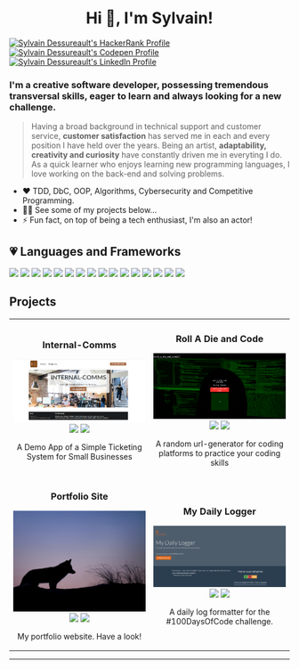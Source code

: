 <h1 align="center">Hi 👋, I'm Sylvain!</h1>

<!-- Social -->
<!-- Icons by [Simple Icons](https://simpleicons.org/) -->

<!-- HackerRank -->
<a href="https://www.hackerrank.com/syldess">
  <img src="https://cdn.jsdelivr.net/npm/simple-icons@v5/icons/hackerrank.svg" alt="Sylvain Dessureault's HackerRank Profile" height="40" width="40">
</a>
<!-- Codepen -->
<a href="https://codepen.io/sylvaindessureault">
  <img src="https://cdn.jsdelivr.net/npm/simple-icons@v5/icons/codepen.svg" alt="Sylvain Dessureault's Codepen Profile" height="40" width="40">
</a>
<!-- LinkedIn -->
<a href="https://www.linkedin.com/in/sylvaindess/">
  <img src="https://cdn.jsdelivr.net/npm/simple-icons@v5/icons/linkedin.svg" alt="Sylvain Dessureault's LinkedIn Profile" height="40" width="40">
</a>

<h3 align="left">I'm a creative software developer, possessing tremendous transversal skills, eager to learn and always looking for a new challenge.</h3>

> Having a broad background in technical support and customer service, **customer satisfaction** has served me in each and every position I have held over the years. Being an artist, **adaptability, creativity and curiosity** have constantly driven me in everyting I do. As a quick learner who enjoys learning new programming languages, I love working on the back-end and solving problems.

- :heart: TDD, DbC, OOP, Algorithms, Cybersecurity and Competitive Programming.
- 👨‍💻 See some of my projects below...
- ⚡ Fun fact, on top of being a tech enthusiast, I'm also an actor!

## :heartpulse: Languages and Frameworks

![](https://img.shields.io/badge/C++-00599C?style=flat-square&logo=C%2B%2B&logoColor=white)
![](https://img.shields.io/badge/java-007396?style=flat-square&logo=java&logoColor=white)
![](https://img.shields.io/badge/RubyOnRails-CC0000?style=flat-square&logo=RubyOnRails&logoColor=white)
![](https://img.shields.io/badge/JavaScript-F7DF1E?style=flat-square&logo=javascript&logoColor=black)
![](https://shields.io/badge/TypeScript-3178C6?logo=TypeScript&logoColor=FFF&style=flat-square)
![](https://img.shields.io/badge/React-61DAFB?style=flat-square&logo=React&logoColor=black)
![](https://img.shields.io/badge/angular.js-DD0031?style=flat-square&logo=angularjs&logoColor=white)
![](https://img.shields.io/badge/MongoDB-47A248?style=flat-square&logo=MongoDB&logoColor=white)
![](https://img.shields.io/badge/GraphQL-E10098?style=flat-square&logo=GraphQL&logoColor=white)
![](https://img.shields.io/badge/Python-3776AB?style=flat-square&logo=Python&logoColor=white)
![](https://img.shields.io/badge/Ruby-CC0000?style=flat-square&logo=Ruby&logoColor=white)
![](https://img.shields.io/badge/php-blue?logo=php)
![](https://img.shields.io/badge/WordPress-1572B6?style=flat-square&logo=wordpress&logoColor=white)
![](https://img.shields.io/badge/HTML5-E34F26?style=flat-square&logo=html5&logoColor=white)
![](https://img.shields.io/badge/CSS3-1572B6?style=flat-square&logo=css3&logoColor=white)
![](https://img.shields.io/badge/OCaml-white?style=flat-square&logo=ocaml&logoColor=orange)

<h2>Projects</h2>
<div align="center">
  <table>
    <tr>
      <td width="50%">
        <h3 align="center">Internal-Comms</h3>
        <p align="center">
          <a href="https://internalcomms.netlify.app/" target="_blank" ref="noreferrer"> <img src="https://github.com/syldess/syldess.github.io/blob/main/img/projects/internal-comms.PNG?raw=true" alt="Internal Comms Demo"/> </a>
          <a href="https://github.com/syldess/internal-comms-demo" target="_blank" ref="noreferrer"><img src="https://img.shields.io/badge/Code-lightblue?style=for-the-badge&logo=github"></a>
          <a href="https://internalcomms.netlify.app/" target="_blank" ref="noreferrer"><img src="https://img.shields.io/badge/Live-blue?style=for-the-badge"></a>
          <p align="center">A Demo App of a Simple Ticketing System for Small Businesses</p>
        </p>
      </td>
      <td width="50%">
        <h3 align="center">Roll A Die and Code</h3>
          <p align="center">
            <a href="https://rolladieandcode.netlify.app/" target="_blank" ref="noreferrer"> <img src="https://github.com/syldess/syldess.github.io/blob/main/img/projects/roll-a-die-and-code.PNG?raw=true" alt="project example"/> </a>
            <a href="https://github.com/syldess/roll-a-die-and-code" target="_blank" ref="noreferrer"><img src="https://img.shields.io/badge/Code-lightblue?style=for-the-badge&logo=github"></a>
            <a href="https://rolladieandcode.netlify.app/" target="_blank" ref="noreferrer"><img src="https://img.shields.io/badge/Live-blue?style=for-the-badge"></a>
          <p align="center">A random url-generator for coding platforms to practice your coding skills</p>
        </p>
      </td>
    </tr>
    <tr>
      <td width="50%">
        <h3 align="center">Portfolio Site</h3>
        <p align="center">
          <a href="" target="_blank" ref="noreferrer"> <img src="https://github.com/syldess/syldess.github.io/blob/main/img/showcase.jpg?raw=true" alt="project example"/> </a>
          <a href="https://github.com/syldess/syldess.github.io" target="_blank" ref="noreferrer"><img src="https://img.shields.io/badge/Code-lightblue?style=for-the-badge&logo=github"></a>
          <a href="https://sylvaindessureault.com/" target="_blank" ref="noreferrer"><img src="https://img.shields.io/badge/Live-blue?style=for-the-badge"></a>
          <p align="center">My portfolio website. Have a look!</p>
        </p>
      </td>
      <td width="50%">
        <h3 align="center">My Daily Logger</h3>
        <p align="center">
            <a href="" target="_blank" ref="noreferrer"> <img src="https://github.com/syldess/syldess.github.io/blob/main/img/projects/100-days-of-code-daily-logger.png?raw=true" alt="project example"/> </a>
          <a href="https://github.com/syldess/100DaysOfCode-daily-log-formater" target="_blank" ref="noreferrer"><img src="https://img.shields.io/badge/Code-lightblue?style=for-the-badge&logo=github"></a>
          <a href="https://sylvaindessureault.com/100DaysOfCode-daily-log-formater/" target="_blank" ref="noreferrer"><img src="https://img.shields.io/badge/Live-blue?style=for-the-badge"></a>
          <p align="center">A daily log formatter for the #100DaysOfCode challenge.</p>
        </p>
      </td>
    </tr>
  </table>
</div>
<hr>
